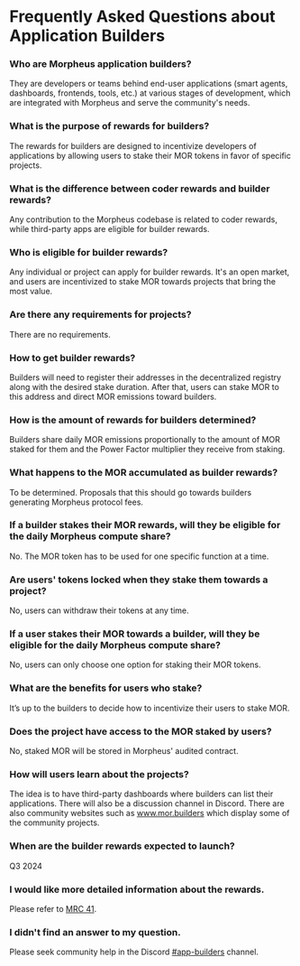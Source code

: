 # Frequently Asked Questions about Application Builders

### Who are Morpheus application builders?
They are developers or teams behind end-user applications (smart agents, dashboards, frontends, tools, etc.) at various stages of development, which are integrated with Morpheus and serve the community's needs.

### What is the purpose of rewards for builders?
The rewards for builders are designed to incentivize developers of applications by allowing users to stake their MOR tokens in favor of specific projects.

### What is the difference between coder rewards and builder rewards?
Any contribution to the Morpheus codebase is related to coder rewards, while third-party apps are eligible for builder rewards.

### Who is eligible for builder rewards?
Any individual or project can apply for builder rewards. It's an open market, and users are incentivized to stake MOR towards projects that bring the most value.

### Are there any requirements for projects?
There are no requirements.

### How to get builder rewards?
Builders will need to register their addresses in the decentralized registry along with the desired stake duration. After that, users can stake MOR to this address and direct MOR emissions toward builders.

### How is the amount of rewards for builders determined?
Builders share daily MOR emissions proportionally to the amount of MOR staked for them and the Power Factor multiplier they receive from staking.

### What happens to the MOR accumulated as builder rewards?
To be determined. Proposals that this should go towards builders generating Morpheus protocol fees.

### If a builder stakes their MOR rewards, will they be eligible for the daily Morpheus compute share?
No. The MOR token has to be used for one specific function at a time.

### Are users' tokens locked when they stake them towards a project?
No, users can withdraw their tokens at any time.

### If a user stakes their MOR towards a  builder, will they be eligible for the daily Morpheus compute share?
No, users can only choose one option for staking their MOR tokens.

### What are the benefits for users who stake?
It’s up to the builders to decide how to incentivize their users to stake MOR.

### Does the project have access to the MOR staked by users?
No, staked MOR will be stored in Morpheus' audited contract.

### How will users learn about the projects?
The idea is to have third-party dashboards where builders can list their applications. There will also be a discussion channel in Discord. There are also community websites such as www.mor.builders which display some of the community projects.

### When are the builder rewards expected to launch?
Q3 2024

### I would like more detailed information about the rewards.
Please refer to [MRC 41](https://github.com/MorpheusAIs/MRC/blob/main/PENDING/MRC41.md).

### I didn't find an answer to my question.
Please seek community help in the Discord [#app-builders](https://discord.com/channels/1151741790408429580/1167520940297551913) channel.
